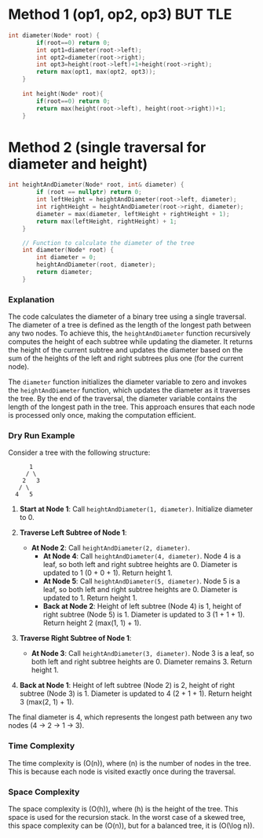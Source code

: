 # Method 1 (op1, op2, op3) BUT TLE
```cpp
int diameter(Node* root) {
        if(root==0) return 0;
        int opt1=diameter(root->left);
        int opt2=diameter(root->right);
        int opt3=height(root->left)+1+height(root->right);
        return max(opt1, max(opt2, opt3));
    }
    
    int height(Node* root){
        if(root==0) return 0;
        return max(height(root->left), height(root->right))+1;
    }
```

# Method 2 (single traversal for diameter and height)
```cpp
int heightAndDiameter(Node* root, int& diameter) {
        if (root == nullptr) return 0;
        int leftHeight = heightAndDiameter(root->left, diameter);
        int rightHeight = heightAndDiameter(root->right, diameter);
        diameter = max(diameter, leftHeight + rightHeight + 1);
        return max(leftHeight, rightHeight) + 1;
    }

    // Function to calculate the diameter of the tree
    int diameter(Node* root) {
        int diameter = 0;
        heightAndDiameter(root, diameter);
        return diameter;
    }
```
### Explanation

The code calculates the diameter of a binary tree using a single traversal. The diameter of a tree is defined as the length of the longest path between any two nodes. To achieve this, the `heightAndDiameter` function recursively computes the height of each subtree while updating the diameter. It returns the height of the current subtree and updates the diameter based on the sum of the heights of the left and right subtrees plus one (for the current node).

The `diameter` function initializes the diameter variable to zero and invokes the `heightAndDiameter` function, which updates the diameter as it traverses the tree. By the end of the traversal, the diameter variable contains the length of the longest path in the tree. This approach ensures that each node is processed only once, making the computation efficient.

### Dry Run Example

Consider a tree with the following structure:

```
      1
     / \
    2   3
   / \
  4   5
```

1. **Start at Node 1**: Call `heightAndDiameter(1, diameter)`. Initialize diameter to 0.

2. **Traverse Left Subtree of Node 1**:
   - **At Node 2**: Call `heightAndDiameter(2, diameter)`.
     - **At Node 4**: Call `heightAndDiameter(4, diameter)`. Node 4 is a leaf, so both left and right subtree heights are 0. Diameter is updated to 1 (0 + 0 + 1). Return height 1.
     - **At Node 5**: Call `heightAndDiameter(5, diameter)`. Node 5 is a leaf, so both left and right subtree heights are 0. Diameter is updated to 1. Return height 1.
     - **Back at Node 2**: Height of left subtree (Node 4) is 1, height of right subtree (Node 5) is 1. Diameter is updated to 3 (1 + 1 + 1). Return height 2 (max(1, 1) + 1).

3. **Traverse Right Subtree of Node 1**:
   - **At Node 3**: Call `heightAndDiameter(3, diameter)`. Node 3 is a leaf, so both left and right subtree heights are 0. Diameter remains 3. Return height 1.

4. **Back at Node 1**: Height of left subtree (Node 2) is 2, height of right subtree (Node 3) is 1. Diameter is updated to 4 (2 + 1 + 1). Return height 3 (max(2, 1) + 1).

The final diameter is 4, which represents the longest path between any two nodes (4 → 2 → 1 → 3).

### Time Complexity

The time complexity is \(O(n)\), where \(n\) is the number of nodes in the tree. This is because each node is visited exactly once during the traversal.

### Space Complexity

The space complexity is \(O(h)\), where \(h\) is the height of the tree. This space is used for the recursion stack. In the worst case of a skewed tree, this space complexity can be \(O(n)\), but for a balanced tree, it is \(O(\log n)\).

